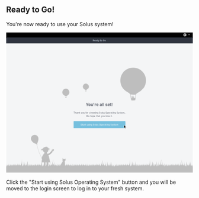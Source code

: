 ## Ready to Go!

You're now ready to use your Solus system!

![Ready to Go!](../images/first-boot/ready-to-go.png)

Click the "Start using Solus Operating System" button and you will be moved to the login screen to log in to your fresh system.